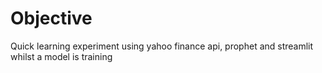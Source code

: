 # Objective
Quick learning experiment using yahoo finance api, prophet and streamlit whilst a model is training
